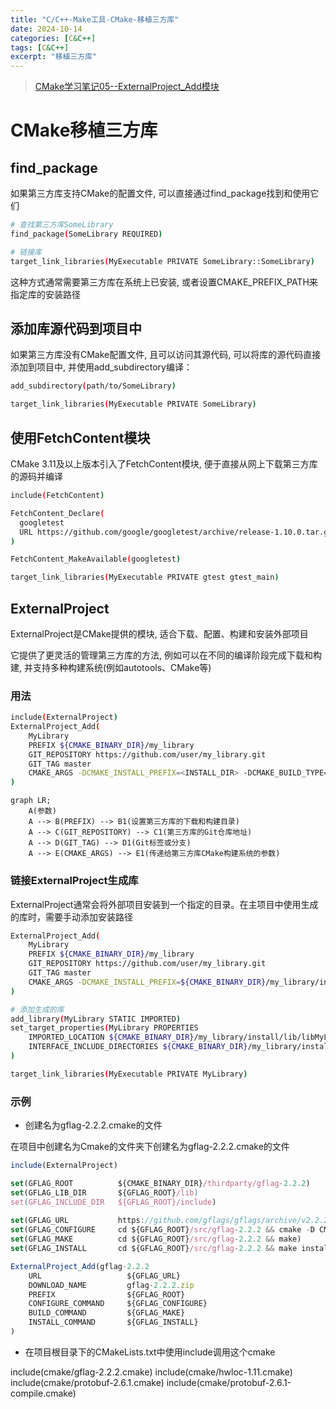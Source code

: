```yaml
---
title: "C/C++-Make工具-CMake-移植三方库"
date: 2024-10-14
categories: [C&C++]
tags: [C&C++]
excerpt: "移植三方库"
---
```


> [CMake学习笔记05--ExternalProject_Add模块](https://blog.csdn.net/zym326975/article/details/106118063)

# CMake移植三方库

## find_package

如果第三方库支持CMake的配置文件, 可以直接通过find_package找到和使用它们

```sh
# 查找第三方库SomeLibrary
find_package(SomeLibrary REQUIRED)

# 链接库
target_link_libraries(MyExecutable PRIVATE SomeLibrary::SomeLibrary) 
```

这种方式通常需要第三方库在系统上已安装, 或者设置CMAKE_PREFIX_PATH来指定库的安装路径

## 添加库源代码到项目中

如果第三方库没有CMake配置文件, 且可以访问其源代码, 可以将库的源代码直接添加到项目中, 并使用add_subdirectory编译：

```sh
add_subdirectory(path/to/SomeLibrary)

target_link_libraries(MyExecutable PRIVATE SomeLibrary)
```

## 使用FetchContent模块

CMake 3.11及以上版本引入了FetchContent模块, 便于直接从网上下载第三方库的源码并编译

```sh
include(FetchContent)

FetchContent_Declare(
  googletest
  URL https://github.com/google/googletest/archive/release-1.10.0.tar.gz
)

FetchContent_MakeAvailable(googletest)

target_link_libraries(MyExecutable PRIVATE gtest gtest_main)
```

## ExternalProject

ExternalProject是CMake提供的模块, 适合下载、配置、构建和安装外部项目

它提供了更灵活的管理第三方库的方法, 例如可以在不同的编译阶段完成下载和构建, 并支持多种构建系统(例如autotools、CMake等)

### 用法

```sh
include(ExternalProject)
ExternalProject_Add(
    MyLibrary
    PREFIX ${CMAKE_BINARY_DIR}/my_library
    GIT_REPOSITORY https://github.com/user/my_library.git
    GIT_TAG master
    CMAKE_ARGS -DCMAKE_INSTALL_PREFIX=<INSTALL_DIR> -DCMAKE_BUILD_TYPE=Release
)
```

```mermaid
graph LR;
    A(参数)
    A --> B(PREFIX) --> B1(设置第三方库的下载和构建目录)
    A --> C(GIT_REPOSITORY) --> C1(第三方库的Git仓库地址)
    A --> D(GIT_TAG) --> D1(Git标签或分支)
    A --> E(CMAKE_ARGS) --> E1(传递给第三方库CMake构建系统的参数)
```

### 链接ExternalProject生成库

ExternalProject通常会将外部项目安装到一个指定的目录。在主项目中使用生成的库时，需要手动添加安装路径

```sh
ExternalProject_Add(
    MyLibrary
    PREFIX ${CMAKE_BINARY_DIR}/my_library
    GIT_REPOSITORY https://github.com/user/my_library.git
    GIT_TAG master
    CMAKE_ARGS -DCMAKE_INSTALL_PREFIX=${CMAKE_BINARY_DIR}/my_library/install
)

# 添加生成的库
add_library(MyLibrary STATIC IMPORTED)
set_target_properties(MyLibrary PROPERTIES
    IMPORTED_LOCATION ${CMAKE_BINARY_DIR}/my_library/install/lib/libMyLibrary.a
    INTERFACE_INCLUDE_DIRECTORIES ${CMAKE_BINARY_DIR}/my_library/install/include
)

target_link_libraries(MyExecutable PRIVATE MyLibrary)
```


### 示例

- 创建名为gflag-2.2.2.cmake的文件

在项目中创建名为Cmake的文件夹下创建名为gflag-2.2.2.cmake的文件

```js
include(ExternalProject)

set(GFLAG_ROOT          ${CMAKE_BINARY_DIR}/thirdparty/gflag-2.2.2)
set(GFLAG_LIB_DIR       ${GFLAG_ROOT}/lib)
set(GFLAG_INCLUDE_DIR   ${GFLAG_ROOT}/include)
 
set(GFLAG_URL           https://github.com/gflags/gflags/archive/v2.2.2.zip)
set(GFLAG_CONFIGURE     cd ${GFLAG_ROOT}/src/gflag-2.2.2 && cmake -D CMAKE_INSTALL_PREFIX=${GFLAG_ROOT} .)
set(GFLAG_MAKE          cd ${GFLAG_ROOT}/src/gflag-2.2.2 && make)
set(GFLAG_INSTALL       cd ${GFLAG_ROOT}/src/gflag-2.2.2 && make install)

ExternalProject_Add(gflag-2.2.2
    URL                   ${GFLAG_URL}
    DOWNLOAD_NAME         gflag-2.2.2.zip
    PREFIX                ${GFLAG_ROOT}
    CONFIGURE_COMMAND     ${GFLAG_CONFIGURE}
    BUILD_COMMAND         ${GFLAG_MAKE}
    INSTALL_COMMAND       ${GFLAG_INSTALL}
)
```

- 在项目根目录下的CMakeLists.txt中使用include调用这个cmake

include(cmake/gflag-2.2.2.cmake)
include(cmake/hwloc-1.11.cmake)
include(cmake/protobuf-2.6.1.cmake)
include(cmake/protobuf-2.6.1-compile.cmake)